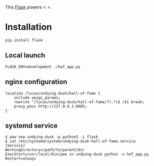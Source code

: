 This [Flask](https://flask.palletsprojects.com) powers <    >.


# Installation

    pip install flask

## Local launch

    FLASK_ENV=development ./hof_app.py

## nginx configuration

    location /lucas/undying-dusk/hall-of-fame {
        include uwsgi_params;
        rewrite ^/lucas/undying-dusk/hall-of-fame/?(.*)$ /$1 break;
        proxy_pass http://127.0.0.1:8085;
    }

## systemd service

    $ pew new undying-dusk -p python3 -i flask
    $ cat /etc/systemd/system/undying-dusk-hall-of-fame.service
    [Service]
    WorkingDirectory=/path/to/parent/dir
    ExecStart=/usr/local/bin/pew in undying-dusk python -u hof_app.py
    Restart=always
